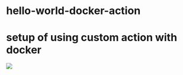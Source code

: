# hello-world-docker-action

# setup of using custom action with docker

<img src='https://upload.wikimedia.org/wikipedia/commons/6/66/Kareena_Kapoor_at_TOIFA16.jpg' />